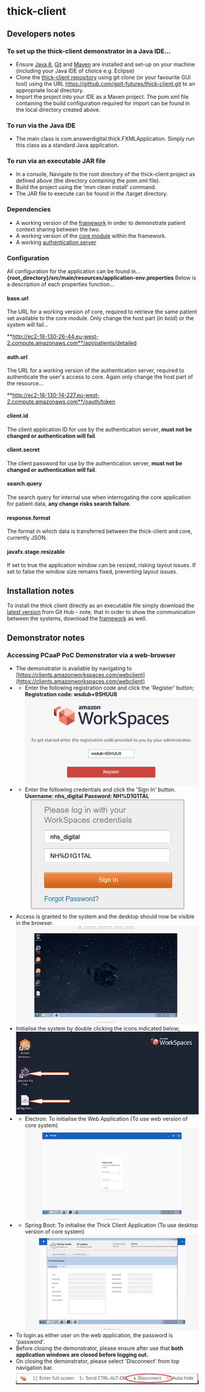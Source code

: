 # thick-client
## Developers notes
### To set up the thick-client demonstrator in a Java IDE...
- Ensure [Java 8](http://www.oracle.com/technetwork/java/javase/downloads/index.html), [Git](https://git-scm.com/downloads) and [Maven](https://maven.apache.org/download.cgi) are installed and set-up on your machine (including your Java IDE of choice e.g. Eclipse)
 - Clone the [thick-client repository](https://github.com/gpit-futures/thick-client.git) using git clone (or your favourite GUI tool) using the URL https://github.com/gpit-futures/thick-client.git to an appropriate local directory.
 - Import the project into your IDE as a Maven project.  The pom.xml file containing the build configuration required for import can be found in the local directory created above.
### To run via the Java IDE
 - The main class is com.answerdigital.thick.FXMLApplication.  Simply run this class as a standard Java application.
 ### To run via an executable JAR file
 - In a console, Navigate to the root directory of the thick-client project as defined above (the directory containing the pom.xml file).
 - Build the project using the 'mvn clean install' command.
 - The JAR file to execute can be found in the /target directory.
### Dependencies
- A working version of the [framework](../frame) in order to demonstrate patient context sharing between the two.
- A working version of the [core module](../pulse) within the framework.
- A working [authentication server](../auth-server)
### Configuration
All configuration for the application can be found in... **{root_directory}/src/main/resources/application-env.properties**
Below is a description of each properties function...

#### base.url
The URL for a working version of core, required to retrieve the same patient set available to the core module.  Only change the host part (in bold) or the system will fail...

**http://ec2-18-130-26-44.eu-west-2.compute.amazonaws.com**/api/patients/detailed
#### auth.url
The URL for a working version of the authentication server, required to authenticate the user's access to core.  Again only change the host part of the resource...

**http://ec2-18-130-14-227.eu-west-2.compute.amazonaws.com**/oauth/token

#### client.id
The client application ID for use by the authentication server, **must not be changed or authentication will fail**.
#### client.secret
The client password for use by the authentication server, **must not be changed or authentication will fail**.
#### search.query
The search query for internal use when interrogating the core application for patient data, **any change risks search failure**.
#### response.format
The format in which data is transferred between the thick-client and core, currently JSON.
#### javafx.stage.resizable
If set to true the application window can be resized, risking layout issues.  If set to false the window size remains fixed, preventing layout issues.
## Installation notes
To install the thick client directly as an executable file simply download the [latest version](/releases) from Git Hub - note, that in order to show the communication between the systems, download the [framework](../frame/releases) as well.  
## Demonstrator notes
### Accessing PCaaP PoC Demonstrator via a web-browser
- The demonstrator is available by navigating to [https://clients.amazonworkspaces.com/webclient](https://clients.amazonworkspaces.com/webclient)
- - Enter the following registration code and click the &#39;Register&#39; button; **Registration code: wsdub+9SHUU8**
![Register](images/register.png)
- - Enter the following credentials and click the &#39;Sign In&#39; button.
**Username: nhs\_digital**
**Password: NH%D1G1TAL**
![Sign In](images/sign_in.png)
- Access is granted to the system and the desktop should now be visible in the browser.
![Desktop](images/desktop.png)
- Initialise the system by double clicking the icons indicated below;
![Apps](images/desktopicons.png)
- - Electron: To initialise the Web Application (To use web version of core system)
![Login](images/login.png)
- - Spring Boot: To initialise the Thick Client Application (To use desktop version of core system)
![Thick Client](images/thick-client.png)
- To login as either user on the web application, the password is &#39;password&#39;.
- Before closing the demonstrator, please ensure after use that **both application windows are closed before logging out.**
- On closing the demonstrator, please select &#39;Disconnect&#39; from top navigation bar.
![Logout](images/logout.png)
